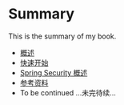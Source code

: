 # Summary

This is the summary of my book.

* [概述](docs/overview.md)
* [快速开始](docs/quick-start.md)
* [Spring Security 概述](https://waylau.com/email-client-with-webix)
* [参考资料](docs/references.md)
* To be continued ...未完待续...
